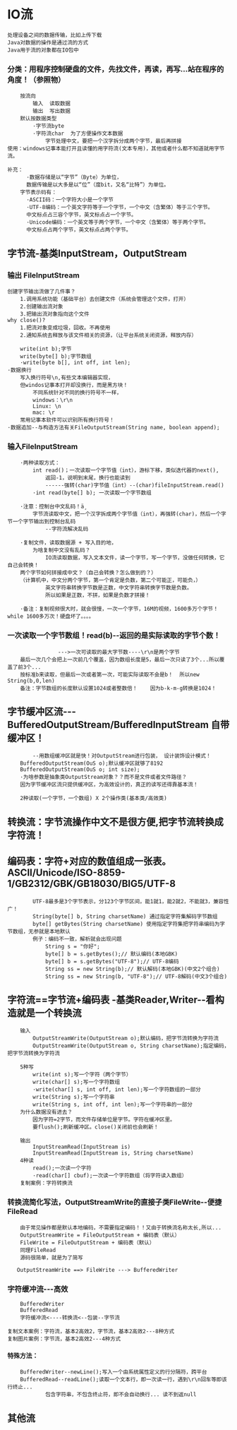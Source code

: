 #   IO流
    处理设备之间的数据传输，比如上传下载
    Java对数据的操作是通过流的方式
    Java用于流的对象都在IO包中
    
### 分类：用程序控制硬盘的文件，先找文件，再读，再写...站在程序的角度！（参照物）
        按流向
            输入  读取数据
            输出  写出数据
        默认按数据类型
            ·字节流byte
            ·字符流char  为了方便操作文本数据
                字节处理中文，要把一个汉字拆分成两个字节，最后再拼接
    使用：windows记事本能打开且读懂的用字符流(文本专用)，其他或者什么都不知道就用字节流。
         
    补充：
          ·数据存储是以“字节”（Byte）为单位，
          数据传输是以大多是以“位”（度bit，又名“比特”）为单位。
        字节表示码有：
          ·ASCII码：一个字符大小是一个字节
          ·UTF-8编码：一个英文字符等于一个字节，一个中文（含繁体）等于三个字节。
          中文标点占三容个字节，英文标点占一个字节。
          ·Unicode编码：一个英文等于两个字节，一个中文（含繁体）等于两个字节。
          中文标点占两个字节，英文标点占两个字节。
          
          
##   字节流-基类InputStream，OutputStream
###        输出  FileInputStream
    创建字节输出流做了几件事？
        1.调用系统功能（基础平台）去创建文件（系统会管理这个文件，打开）
        2.创建输出流对象
        3.把输出流对象指向这个文件
    why close()?
        1.把流对象变成垃圾，回收。不再使用
        2.通知系统去释放与该文件相关的资源，（让平台系统关闭资源，释放内存）
        
        write(int b);字节
        write(byte[] b);字节数组
        ·write(byte b[], int off, int len);
    ·数据换行
        写入换行符号\n,有些文本编辑器实现，
        但windos记事本打开却没换行，而是黑方块！
            不同系统针对不同的换行符号不一样，
            windows：\r\n
            Linux: \n
            mac: \r
        常用记事本软件可以识别所有换行符号！
    ·数据追加--与构造方法有关FileOutputStream(String name, boolean append);
    
###        输入FileInputStream
        ·两种读取方式：
            int read()；一次读取一个字节值（int），游标下移，类似迭代器的next(),
                返回-1，说明到末尾，换行也能读到
                ------强转(char)字节值（int）--(char)fileInputStream.read()
            ·int read(byte[] b); 一次读取一个字节数组
        
        ·注意：控制台中文乱码！ä¸­
            字节流读取中文，把一个汉字拆成两个字节值（int），再强转(char)，然后一个字节一个字节输出到控制台乱码   
                --字符流解决乱码
         
        ·复制文件，读取数据源 + 写入目的地，
            为啥复制中文没有乱码？ 
                IO流读取数据，写入文本文件，读一个字节，写一个字节，没做任何转换，它自己会转换！
        两个字节如何拼接成中文？（自己会转换？怎么做到的？）        
        （计算机中，中文分两个字节，第一个肯定是负数，第二个可能正，可能负，）
                英文字符串转换字节数是正数，中文字符串转换字节数是负数。
                所以如果是正数，不拼，如果是负数才拼接！

        ·备注：复制视频很大时，就会很慢，一次一个字节，16M的视频，1600多万个字节！while 1600多万次！硬盘坏了。。。。

###     一次读取一个字节数组！read(b)--返回的是实际读取的字节个数！
                    --->一次可读取的最大字节数----\r\n是两个字节
        最后一次几个会把上一次前几个覆盖，因为数组长度是5，最后一次只读了3个...所以覆盖了前3个...
        按标准b来读取，但最后一次或者第一次，可能实际读取不会是b！  所以new String(b,0,len)
        备注：字节数组的长度默认设置1024或者整数倍！    因为b-k-m-g转换是1024！               
        
##      字节缓冲区流---BufferedOutputStream/BufferedInputStream 自带缓冲区！
            --用数组缓冲区就是快！对OutputStream进行包装， 设计装饰设计模式！
        BufferedOutputStream(OuS o);默认缓冲区就够了8192
        BufferedOutputStream(OuS o; int size);    
        ·为啥参数是抽象类OutputStream对象？？而不是文件或者文件路径？
        因为字节缓冲区流只提供缓冲区，为高效设计的，真正的读写还得靠基本流！
            
        2种读取(一个字节，一个数组) X 2个操作类(基本类/高效类)
        
       
       
##   转换流：字节流操作中文不是很方便,把字节流转换成字符流！
##   编码表：字符+对应的数值组成一张表。ASCII/Unicode/ISO-8859-1/GB2312/GBK/GB18030/BIG5/UTF-8
            UTF-8最多是3个字节表示，分123个字节区间，能1就1，能2就2，不能就3，兼容性广！
            String(byte[] b, String charsetName) 通过指定字符集解码字节数组
            byte[] getBytes(String charsetName) 使用指定字符集把字符串编码为字节数组，无参就是本地默认
            例子：编码不一致，解析就会出现问题
                String s = "你好";
                byte[] b = s.getBytes();// 默认编码(本地GBK)
                byte[] b = s.getBytes("UTF-8");// UTF-8编码
                String ss = new String(b);// 默认解码(本地GBK)(中文2个组合)
                String ss = new String(b, "UTF-8");// UTF-8解码(中文3个组合)
            
##   字符流==字节流+编码表   -基类Reader,Writer--看构造就是一个转换流
        输入 
            OutputStreamWrite(OutputStream o);默认编码，把字节流转换为字符流
            OutputStreamWrite(OutputStream o, String charsetName);指定编码，把字节流转换为字符流
        
        5种写
            write(int s);写一个字符（两个字节）
            write(char[] s);写一个字符数组
            ·write(char[] s, int off, int len);写一个字符数组的一部分
            write(String s);写一个字符串
            write(String s, int off, int len);写一个字符串的一部分
        为什么数据没有进去？
            因为字符=2字节，而文件存储单位是字节。字符在缓冲区里。
            要flush();刷新缓冲区。close()关闭前也会刷新！
        
        输出
            InputStreamRead(InputStream is)
            InputStreamRead(InputStream is, String charsetName)
        4种读
            read();一次读一个字符
            ·read(char[] cbuf);一次读一个字符数组（将字符读入数组）
        复制案例：字符转换流    

### 转换流简化写法，OutputStreamWrite的直接子类FileWrite--便捷FileRead
        由于常见操作都是默认本地编码，不需要指定编码！！又由于转换流名称太长,所以...
        OutputStreamWrite = FileOutputStream + 编码表（默认）
        FileWrite = FileOutputStream + 编码表（默认）
        同理FileRead
        源码很简单，就是为了简写
        
       OutputStreamWrite ==> FileWrite ---> BufferedWriter
        
### 字符缓冲流---高效                
        BufferedWriter
        BufferedRead
        字符缓冲流<----转换流<--包装--字节流
        
    复制文本案例：字符流，基本2高效2，字节流，基本2高效2---8种方式
    复制图片案例：字节流，基本2高效2---4种方式
        
####     特殊方法：
        BufferedWriter--newLine();写入一个由系统属性定义的行分隔符，跨平台       
        BufferedRead--readLine();读取一个文本行，即一次读一行，遇到\r\n回车等即该行终止...
                包含字符串，不包含终止符，即不会自动换行... 读不到返null
                
                
                
        
##   其他流